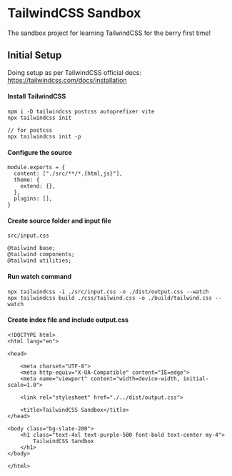 # TailwindCSS Sandbox

The sandbox project for learning TailwindCSS for the berry first time!

## Initial Setup

Doing setup as per TailwindCSS official docs: https://tailwindcss.com/docs/installation

#### Install TailwindCSS
```
npm i -D tailwindcss postcss autoprefixer vite
npx tailwindcss init

// for postcss
npx tailwindcss init -p
```

#### Configure the source
```
module.exports = {
  content: ["./src/**/*.{html,js}"],
  theme: {
    extend: {},
  },
  plugins: [],
}
```

#### Create source folder and input file
```
src/input.css

@tailwind base;
@tailwind components;
@tailwind utilities;
```

#### Run watch command
```
npx tailwindcss -i ./src/input.css -o ./dist/output.css --watch
npx tailwindcss build ./css/tailwind.css -o ./build/tailwind.css --watch
```

#### Create index file and include output.css
```
<!DOCTYPE html>
<html lang="en">

<head>

    <meta charset="UTF-8">
    <meta http-equiv="X-UA-Compatible" content="IE=edge">
    <meta name="viewport" content="width=device-width, initial-scale=1.0">

    <link rel="stylesheet" href="./../dist/output.css">

    <title>TailwindCSS Sandbox</title>
</head>

<body class="bg-slate-200">
    <h1 class="text-4xl text-purple-500 font-bold text-center my-4">
        TailwindCSS Sandbox
    </h1>
</body>

</html>
```